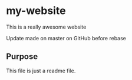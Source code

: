 # my-website

This is a really awesome website

Update made on master on GitHub before rebase

## Purpose

This file is just a readme file.
